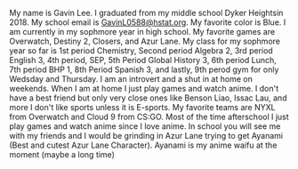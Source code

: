 My name is Gavin Lee.
I graduated from my middle school Dyker Heightsin 2018.
My school email is GavinL0588@hstat.org.
My favorite color is Blue.
I am currently in my sophmore year in high school.
My favorite games are Overwatch, Destiny 2, Closers, and Azur Lane.
My class for my sophmore year so far is 1st period Chemistry, Second period Algebra 2, 3rd period English 3, 4th period, SEP, 5th Period Global History 3, 6th period Lunch, 7th period BHP 1, 8th Period Spanish 3, and lastly, 9th perod gym for only Wedsday and Thursday.
I am an introvert and a shut in at home on weekends.
When I am at home I just play games and watch anime.
I don't have a best friend but only very close ones like Benson Liao, Issac Lau, and more
I don't like sports unless it is E-sports.
My favorite teams are NYXL from Overwatch and Cloud 9 from CS:GO.
Most of the time afterschool I just play games and watch anime since I love anime.
In school you will see me with my friends and I would be grinding in Azur Lane trying to get Ayanami (Best and cutest Azur Lane Character).
Ayanami is my anime waifu at the moment (maybe a long time)
